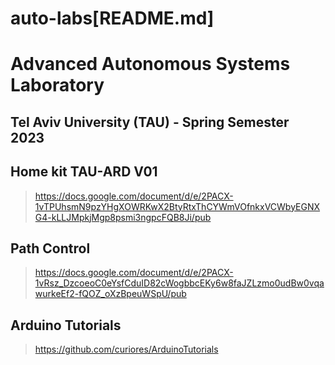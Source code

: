# auto-labs[README.md]
# Advanced Autonomous Systems Laboratory
## Tel Aviv University (TAU) - Spring Semester 2023

## Home kit TAU-ARD V01
> https://docs.google.com/document/d/e/2PACX-1vTPUhsmN9pzYHgXOWRKwX2BtyRtxThCYWmVOfnkxVCWbyEGNXG4-kLLJMpkjMgp8psmi3ngpcFQB8Ji/pub 

## Path Control
> https://docs.google.com/document/d/e/2PACX-1vRsz_DzcoeoC0eYsfCduID82cWogbbcEKy6w8faJZLzmo0udBw0vqawurkeEf2-fQOZ_oXzBpeuWSpU/pub

## Arduino Tutorials
> https://github.com/curiores/ArduinoTutorials
